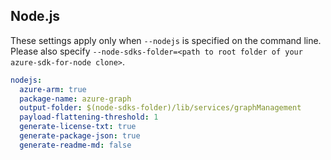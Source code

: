 ## Node.js

These settings apply only when `--nodejs` is specified on the command line.
Please also specify `--node-sdks-folder=<path to root folder of your azure-sdk-for-node clone>`.

``` yaml $(nodejs)
nodejs:
  azure-arm: true
  package-name: azure-graph
  output-folder: $(node-sdks-folder)/lib/services/graphManagement
  payload-flattening-threshold: 1
  generate-license-txt: true
  generate-package-json: true
  generate-readme-md: false
```
